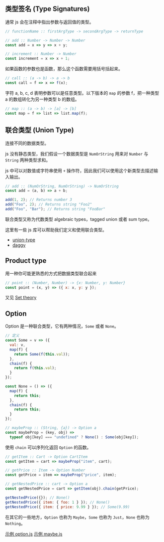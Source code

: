 ## 类型签名 (Type Signatures)

通常 js 会在注释中指出参数与返回值的类型。

```js
// functionName :: firstArgType -> secondArgType -> returnType

// add :: Number -> Number -> Number
const add = x => y => x + y;

// increment :: Number -> Number
const increment = x => x + 1;
```

如果函数的参数也是函数，那么这个函数需要用括号括起来。

```js
// call :: (a -> b) -> a -> b
const call = f => x => f(x);
```

字符 a, b, c, d 表明参数可以是任意类型。以下版本的 `map` 的参数 f，把一种类型 a 的数组转化为另一种类型 b 的数组。

```js
// map :: (a -> b) -> [a] -> [b]
const map = f => list => list.map(f);
```

## 联合类型 (Union Type)

连接不同的数据类型。

js 没有静态类型，我们假设一个数据类型是 `NumOrString` 用来对 `Number` 与 `String` 两种类型求和。

js 中可以对数值或字符串使用 `+` 操作符，因此我们可以使用这个新类型去描述输入输出。

```js
// add :: (NumOrString, NumOrString) -> NumOrString
const add = (a, b) => a + b;

add(1, 2); // Returns number 3
add("Foo", 2); // Returns string "Foo2"
add("Foo", "Bar"); // Returns string "FooBar"
```

联合类型又称为代数类型 algebraic types，tagged union 或者 sum type。

这里有一些 js 库可以帮助我们定义和使用联合类型。

- [union-type](https://github.com/paldepind/union-type)
- [daggy](https://github.com/fantasyland/daggy)

## Product type

用一种你可能更熟悉的方式把数据类型联合起来

```js
// point :: (Number, Number) -> {x: Number, y: Number}
const point = (x, y) => ({ x: x, y: y });
```

又见 [Set theory](https://en.wikipedia.org/wiki/Set_theory)

## Option

Option 是一种联合类型，它有两种情况，`Some` 或者 `None`。

```js
// 定义
const Some = v => ({
  val: v,
  map(f) {
    return Some(f(this.val));
  },
  chain(f) {
    return f(this.val);
  }
});

const None = () => ({
  map(f) {
    return this;
  },
  chain(f) {
    return this;
  }
});

// maybeProp :: (String, {a}) -> Option a
const maybeProp = (key, obj) =>
  typeof obj[key] === "undefined" ? None() : Some(obj[key]);
```

使用 `chain` 可以序列化返回 `Option` 的函数。

```js
// getItem :: Cart -> Option CartItem
const getItem = cart => maybeProp("item", cart);

// getPrice :: Item -> Option Number
const getPrice = item => maybeProp("price", item);

// getNestedPrice :: cart -> Option a
const getNestedPrice = cart => getItem(obj).chain(getPrice);

getNestedPrice({}); // None()
getNestedPrice({ item: { foo: 1 } }); // None()
getNestedPrice({ item: { price: 9.99 } }); // Some(9.99)
```

在其它的一些地方，`Option` 也称为 `Maybe`，`Some` 也称为 `Just`，`None` 也称为 `Nothing`。

[示例 option.js](https://github.com/shfshanyue/fp-jargon-zh/blob/master/demos/option.js)
[示例 maybe.js](https://github.com/shfshanyue/fp-jargon-zh/blob/master/demos/maybe.js)
